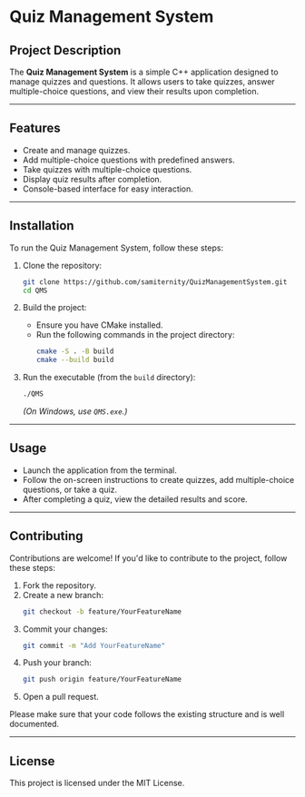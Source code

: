 # Quiz Management System

## Project Description

The **Quiz Management System** is a simple C++ application designed to manage quizzes and questions. It allows users to take quizzes, answer multiple-choice questions, and view their results upon completion.

---

## Features

- Create and manage quizzes.
- Add multiple-choice questions with predefined answers.
- Take quizzes with multiple-choice questions.
- Display quiz results after completion.
- Console-based interface for easy interaction.

---

## Installation

To run the Quiz Management System, follow these steps:

1. Clone the repository:
   ```bash
   git clone https://github.com/samiternity/QuizManagementSystem.git
   cd QMS
   ```

2. Build the project:
    - Ensure you have CMake installed.
    - Run the following commands in the project directory:
      ```bash
      cmake -S . -B build
      cmake --build build
      ```

3. Run the executable (from the `build` directory):
   ```bash
   ./QMS
   ```
   *(On Windows, use `QMS.exe`.)*

---

## Usage

- Launch the application from the terminal.
- Follow the on-screen instructions to create quizzes, add multiple-choice questions, or take a quiz.
- After completing a quiz, view the detailed results and score.

---

## Contributing

Contributions are welcome! If you'd like to contribute to the project, follow these steps:

1. Fork the repository.
2. Create a new branch:
   ```bash
   git checkout -b feature/YourFeatureName
   ```
3. Commit your changes:
   ```bash
   git commit -m "Add YourFeatureName"
   ```
4. Push your branch:
   ```bash
   git push origin feature/YourFeatureName
   ```
5. Open a pull request.

Please make sure that your code follows the existing structure and is well documented.

---

## License

This project is licensed under the MIT License.